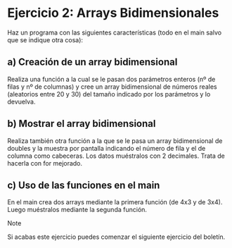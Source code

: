 # Ejercicio 2: Arrays Bidimensionales

Haz un programa con las siguientes características (todo en el main salvo que se indique otra cosa):

## a) Creación de un array bidimensional

Realiza una función a la cual se le pasan dos parámetros enteros (nº de filas y nº de columnas) y cree un array bidimensional de números reales (aleatorios entre 20 y 30) del tamaño indicado por los parámetros y lo devuelva.

## b) Mostrar el array bidimensional

Realiza también otra función a la que se le pasa un array bidimensional de doubles y la muestra por pantalla indicando el número de fila y el de columna como cabeceras. Los datos muéstralos con 2 decimales. Trata de hacerla con for mejorado.

## c) Uso de las funciones en el main

En el main crea dos arrays mediante la primera función (de 4x3 y de 3x4). Luego muéstralos mediante la segunda función.

>[!NOTE]
> Si acabas este ejercicio puedes comenzar el siguiente ejercicio del boletín.